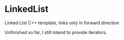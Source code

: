# LinkedList

Linked List C++ template, links only in forward direction

Unfinished so far, I still intend to provide iterators.
